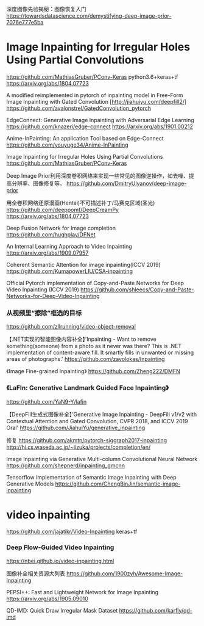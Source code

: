 
深度图像先验揭秘：图像恢复入门
https://towardsdatascience.com/demystifying-deep-image-prior-7076e777e5ba

# Image Inpainting for Irregular Holes Using Partial Convolutions
https://github.com/MathiasGruber/PConv-Keras
python3.6+keras+tf
https://arxiv.org/abs/1804.07723

A modified reimplemented in pytorch of inpainting model in Free-Form Image Inpainting with Gated Convolution [http://jiahuiyu.com/deepfill2/]
https://github.com/avalonstrel/GatedConvolution_pytorch


EdgeConnect: Generative Image Inpainting with Adversarial Edge Learning
https://github.com/knazeri/edge-connect
https://arxiv.org/abs/1901.00212

Anime-InPainting: An application Tool based on Edge-Connect
https://github.com/youyuge34/Anime-InPainting

Image Inpainting for Irregular Holes Using Partial Convolutions
https://github.com/MathiasGruber/PConv-Keras

Deep Image Prior利用深度卷积网络来实现一些常见的图像逆操作，如去噪、提高分辨率、图像修复等。
https://github.com/DmitryUlyanov/deep-image-prior

用全卷积网络还原漫画(Hentai)不可描述补丁/马赛克区域(圣光)
https://github.com/deeppomf/DeepCreamPy
https://arxiv.org/abs/1804.07723


Deep Fusion Network for Image completion
https://github.com/hughplay/DFNet

An Internal Learning Approach to Video Inpainting
https://arxiv.org/abs/1909.07957

Coherent Semantic Attention for image inpainting(ICCV 2019)
https://github.com/KumapowerLIU/CSA-inpainting

Official Pytorch implementation of Copy-and-Paste Networks for Deep Video Inpainting (ICCV 2019)
https://github.com/shleecs/Copy-and-Paste-Networks-for-Deep-Video-Inpainting

### 从视频里“擦除”框选的目标
https://github.com/zllrunning/video-object-removal

【.NET实现的智能图像内容补全】’Inpainting - Want to remove something(someone) from a photo as it never was there? This is .NET implementation of content-aware fill. It smartly fills in unwanted or missing areas of photographs.' 
https://github.com/zavolokas/Inpainting

《Image Fine-grained Inpainting》
https://github.com/Zheng222/DMFN

### 《LaFIn: Generative Landmark Guided Face Inpainting》
https://github.com/YaN9-Y/lafin

【DeepFill生成式图像补全】’Generative Image Inpainting - DeepFill v1/v2 with Contextual Attention and Gated Convolution, CVPR 2018, and ICCV 2019 Oral'
https://github.com/JiahuiYu/generative_inpainting

修复
https://github.com/akmtn/pytorch-siggraph2017-inpainting
http://hi.cs.waseda.ac.jp/~iizuka/projects/completion/en/​

Image Inpainting via Generative Multi-column Convolutional Neural Network
https://github.com/shepnerd/inpainting_gmcnn

Tensorflow implementation of Semantic Image Inpainting with Deep Generative Models
https://github.com/ChengBinJin/semantic-image-inpainting

# video inpainting
https://github.com/jajatikr/Video-Inpainting
keras+tf

### Deep Flow-Guided Video Inpainting
https://nbei.github.io/video-inpainting.html

图像补全相关资源大列表
https://github.com/1900zyh/Awesome-Image-Inpainting

PEPSI++: Fast and Lightweight Network for Image Inpainting
https://arxiv.org/abs/1905.09010

QD-IMD: Quick Draw Irregular Mask Dataset
https://github.com/karfly/qd-imd